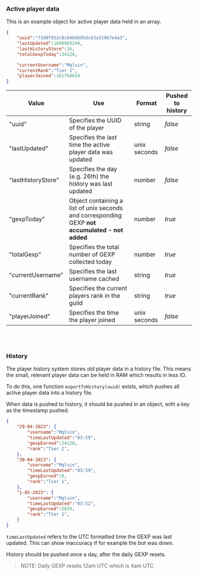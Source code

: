 ### Active player data
This is an example object for active player data held in an array.

```json
{
    "uuid":"73d8f852c8cb4bbb95dc63a31967e4a3",
    "lastUpdated":1690903294,
    "lastHistoryStore":26,
    "totalGexpToday":24128,

    "currentUsername":"Mqlvin",
    "currentRank":"Tier 1",
    "playerJoined":161764024
}
```

| Value | Use | Format | Pushed to history |
|-------|-----|--------|-------------------|
| "uuid" | Specifies the UUID of the player | string | *false* |
| "lastUpdated" | Specifies the last time the active player data was updated | unix seconds | *false* |
| "lastHistoryStore" | Specifies the day (e.g. 26th) the history was last updated | number | *false* |
| "gexpToday" | Object containing a list of unix seconds and corresponding GEXP **not accumulated - not added** | number | *true* |
| "totalGexp" | Specifies the total number of GEXP collected today | number | *true* |
| "currentUsername" | Specifies the last username cached | string | *true* |
| "currentRank" | Specifies the current players rank in the guild | string | *true* |
| "playerJoined" | Specifies the time the player joined | unix seconds | *false* |

<br><br>

### History

The player history system stores old player data in a history file.
This means the small, relevant player data can be held in RAM which results in less IO.

To do this, one function `exportToHistory(uuid)` exists, which pushes all active player data into a history file.

When data is pushed to history, it should be pushed in an object, with a key as the timestamp pushed.

```json
{
    "29-04-2023": {
        "username":"Mqlvin",
        "timeLastUpdated":"03:59",
        "gexpEarned":24128,
        "rank":"Tier 2",
    },
    "30-04-2023": {
        "username":"Mqlvin",
        "timeLastUpdated":"03:59",
        "gexpEarned":0,
        "rank":"Tier 1",
    },
    "1-05-2023": {
        "username":"Mqlvin",
        "timeLastUpdated":"03:52",
        "gexpEarned":5829,
        "rank":"Tier 1",
    }
}
```
`timeLastUpdated` refers to the UTC formatted time the GEXP was last updated. This can show inaccuracy if for example the bot was down.

History should be pushed once a day, after the daily GEXP resets.
> NOTE: Daily GEXP resets 12am UTC which is 4am UTC